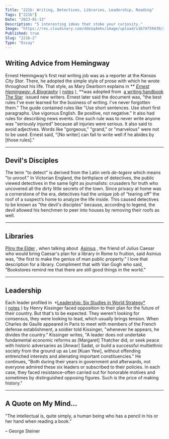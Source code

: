 ```yaml
---
Title: "221b: Writing, Detectives, Libraries, Leadership, Reading"
Tags: ["221b"]
Date: "2023-01-13"
Description: "5 interesting ideas that stoke your curiosity."
Image: "https://res.cloudinary.com/dde1q4ekv/image/upload/v1674759439/221b_OG_ifioi4.png"
Published: true
Slug: "221b-2"
Type: "Essay"
---
```

## Writing Advice from Hemingway

Ernest Hemingway’s first real writing job was as a reporter at the *Kansas City Star*. There, he adopted the simple style of prose with which he wrote throughout his life. That style, as Mary Dearborn explains in ** *[Ernest Hemingway: A Biography](https://a.co/d/i9UcKJs)* ( [notes](https://www.dltn.io/posts/ernest-hemingway) ), **was adopted from  [a writing handbook The Star](https://www.pinterest.com/pin/star-style-guide-110-rules-of-writing-ernest-hemingway-said-those-were-the-best-rules-i-ever-learned-for-the-b--440156563553793781/)  issued new writers. Ernest later said the document was, "the best rules I've ever learned for the business of writing. I've never forgotten them." The guide contained rules like "Use short sentences. Use short first paragraphs. Use vigorous English. Be positive, not negative." It also had rules for describing news events. One such rule was to never write anyone was "seriously injured" because all injuries were serious. It also said to avoid adjectives. Words like "gorgeous," "grand," or "marvelous" were not to be used. Ernest said, "[No writer] can fail to write well if he abides by [those rules]."

---

## Devil's Disciples

The term "to detect" is derived from the Latin verb *de-tegere* which means "to unroof." In Victorian England, the birthplace of detectives, the public viewed detectives in the same light as journalists: crusaders for truth who uncovered all the dirty little secrets of the town. Since privacy at home was a cornerstone of the era, detectives had the unique job of “tearing off” the roof of a suspect’s home to analyze the life inside. This caused detectives to be known as "the devil's disciples" because, according to legend, the devil allowed his henchmen to peer into houses by removing their roofs as well.

---

## Libraries

[Pliny the Elder](https://en.wikipedia.org/wiki/Pliny_the_Elder) , when talking about  [Asinius](https://en.wikipedia.org/wiki/Gaius_Asinius_Pollio) , the friend of Julius Caesar who would bring Caesar's plan for a library in Rome to fruition, said Asinius was, "the first to make the genius of man public property." I love that description for a library. Compliment that with Van Gogh who said, “Bookstores remind me that there are still good things in the world.”

---

## Leadership

Each leader profiled in  [](https://www.amazon.com/Leadership-Six-Studies-World-Strategy/dp/0593489446)*[Leadership: Six Studies in World Strategy*](https://a.co/d/eTx5tlx)  ( [notes](https://www.dltn.io/posts/leadership) ) by Henry Kissinger faced opposition to their plan for the future of their country. But that's to be expected. They weren't looking for consensus, they were looking to lead, which usually brings tension. When Charles de Gaulle appeared in Paris to meet with members of the French defense establishment, a soldier told Kissinger, "whenever he appears, he divides the country." Kissinger writes, "A leader does not undertake fundamental economic reforms as [Margaret] Thatcher did, or seek peace with historic adversaries as [Anwar] Sadat, or build a successful multiethnic society from the ground up as Lee [Kuan Yew], without offending entrenched interests and alienating important constituencies." He continues, "Both during their years in government and afterwards, not everyone admired these six leaders or subscribed to their policies. In each case, they faced resistance–often carried out for honorable motives and sometimes by distinguished opposing figures. Such is the price of making history."

---

## A Quote on My Mind...

"The intellectual is, quite simply, a human being who has a pencil in his or her hand when reading a book."

– George Steiner